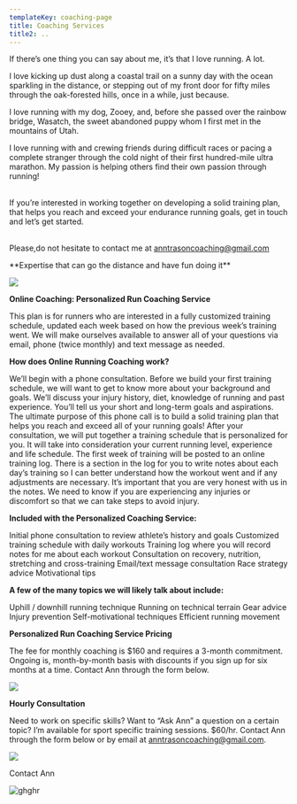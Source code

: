```yaml
---
templateKey: coaching-page
title: Coaching Services
title2: ..
---
```

If there’s one thing you can say about me, it’s that I love running. A lot.

I love kicking up dust along a coastal trail on a sunny day with the ocean sparkling in the distance, or stepping out of my front door for fifty miles through the oak-forested hills, once in a while, just because.

I love running with my dog, Zooey, and, before she passed over the rainbow bridge, Wasatch, the sweet abandoned puppy whom I first met in the mountains of Utah.

I love running with and crewing friends during difficult races or pacing a complete stranger through the cold night of their first hundred-mile ultra marathon. My passion is helping others find their own passion through running!

\
If you’re interested in working together on developing a solid training plan, that helps you reach and exceed your endurance running goals, get in touch and let’s get started.

\
Please,do not hesitate to contact me at anntrasoncoaching@gmail.com



\*\*Expertise that can go the distance and have fun doing it\*\*

![](/img/test2.jpg)

**Online Coaching: Personalized Run Coaching Service**

This plan is for runners who are interested in a fully customized training schedule, updated each week based on how the previous week’s training went. We will make ourselves available to answer all of your questions via email, phone (twice monthly) and text message as needed.

**How does Online Running Coaching work?**

We’ll begin with a phone consultation. Before we build your first training schedule, we will want to get to know more about your background and goals. We’ll discuss your injury history, diet, knowledge of running and past experience. You’ll tell us your short and long-term goals and aspirations. The ultimate purpose of this phone call is to build a solid training plan that helps you reach and exceed all of your running goals! After your consultation, we will put together a training schedule that is personalized for you. It will take into consideration your current running level, experience and life schedule. The first week of training will be posted to an online training log. There is a section in the log for you to write notes about each day’s training so I can better understand how the workout went and if any adjustments are necessary. It’s important that you are very honest with us in the notes. We need to know if you are experiencing any injuries or discomfort so that we can take steps to avoid injury.

**Included with the Personalized Coaching Service:**

Initial phone consultation to review athlete’s history and goals
Customized training schedule with daily workouts
Training log where you will record notes for me about each workout
Consultation on recovery, nutrition, stretching and cross-training
Email/text message consultation
Race strategy advice
Motivational tips

**A few of the many topics we will likely talk about include:**

Uphill / downhill running technique
Running on technical terrain
Gear advice
Injury prevention
Self-motivational techniques
Efficient running movement

**Personalized Run Coaching Service Pricing**

The fee for monthly coaching is $160 and requires a 3-month commitment. Ongoing is, month-by-month basis with discounts if you sign up for six months at a time. Contact Ann through the form below.

![](/img/22756c0d-b9c5-442f-9a45-d51f53a6245c.jpeg)

**Hourly Consultation**

Need to work on specific skills? Want to “Ask Ann” a question on a certain topic? I’m available for sport specific training sessions. $60/hr. Contact Ann through the form below or by email at anntrasoncoaching@gmail.com.

![](/img/c61a7c37-77b1-4950-9f0f-5791409fa553.jpeg)

Contact Ann

![ghghr](/img/c89f71d3-b318-4f38-9baa-2a37236d0fda.jpeg "jhuy")
